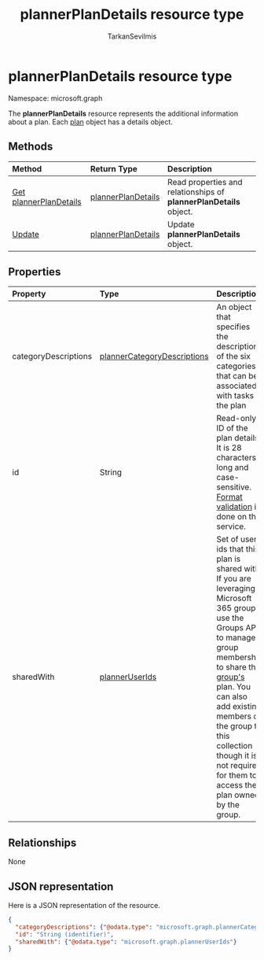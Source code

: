 ﻿---
title: "plannerPlanDetails resource type"
description: "The **plannerPlanDetails** resource represents the additional information about a plan. Each plan object has a details object."
localization_priority: Normal
author: "TarkanSevilmis"
ms.prod: "planner"
doc_type: resourcePageType
---

# plannerPlanDetails resource type

Namespace: microsoft.graph

The **plannerPlanDetails** resource represents the additional information about a plan. Each [plan](plannerplan.md) object has a details object.

## Methods

| Method                                                     | Return Type                                 | Description                                                         |
| :--------------------------------------------------------- | :------------------------------------------ | :------------------------------------------------------------------ |
| [Get plannerPlanDetails](../api/plannerplandetails-get.md) | [plannerPlanDetails](plannerplandetails.md) | Read properties and relationships of **plannerPlanDetails** object. |
| [Update](../api/plannerplandetails-update.md)              | [plannerPlanDetails](plannerplandetails.md) | Update **plannerPlanDetails** object.                               |

## Properties

| Property             | Type                                                          | Description                                                                                                                                                                                                                                                                                                                 |
| :------------------- | :------------------------------------------------------------ | :-------------------------------------------------------------------------------------------------------------------------------------------------------------------------------------------------------------------------------------------------------------------------------------------------------------------------- |
| categoryDescriptions | [plannerCategoryDescriptions](plannercategorydescriptions.md) | An object that specifies the descriptions of the six categories that can be associated with tasks in the plan                                                                                                                                                                                                               |
| id                   | String                                                        | Read-only. ID of the plan details. It is 28 characters long and case-sensitive. [Format validation](planner-identifiers-disclaimer.md) is done on the service.                                                                                                                                                              |
| sharedWith           | [plannerUserIds](planneruserids.md)                           | Set of user ids that this plan is shared with. If you are leveraging Microsoft 365 groups, use the Groups API to manage group membership to share the [group's](group.md) plan. You can also add existing members of the group to this collection though it is not required for them to access the plan owned by the group. |

## Relationships

None

## JSON representation

Here is a JSON representation of the resource.

<!--{
  "blockType": "resource",
  "optionalProperties": [],
  "baseType": "microsoft.graph.entity",
  "@odata.type": "microsoft.graph.plannerPlanDetails"
}-->

```json
{
  "categoryDescriptions": {"@odata.type": "microsoft.graph.plannerCategoryDescriptions"},
  "id": "String (identifier)",
  "sharedWith": {"@odata.type": "microsoft.graph.plannerUserIds"}
}

```

<!-- uuid: 8fcb5dbc-d5aa-4681-8e31-b001d5168d79
2015-10-25 14:57:30 UTC -->

<!-- {
  "type": "#page.annotation",
  "description": "plannerPlanDetails resource",
  "keywords": "",
  "section": "documentation",
  "tocPath": ""
}-->
